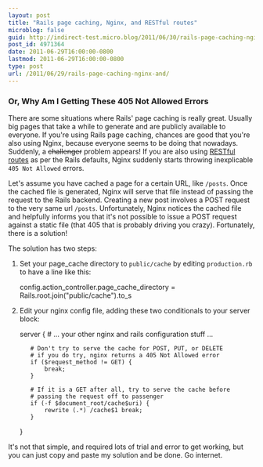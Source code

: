 ```yaml
---
layout: post
title: "Rails page caching, Nginx, and RESTful routes"
microblog: false
guid: http://indirect-test.micro.blog/2011/06/30/rails-page-caching-nginx-and/
post_id: 4971364
date: 2011-06-29T16:00:00-0800
lastmod: 2011-06-29T16:00:00-0800
type: post
url: /2011/06/29/rails-page-caching-nginx-and/
---
```

### Or, Why Am I Getting These 405 Not Allowed Errors

There are some situations where Rails' page caching is really great. Usually big pages that take a while to generate and are publicly available to everyone. If you're using Rails page caching, chances are good that you're also using Nginx, because everyone seems to be doing that nowadays. Suddenly, a <s>challenger</s> problem appears! If you are also using [RESTful routes](http://guides.rubyonrails.org/routing.html) as per the Rails defaults, Nginx suddenly starts throwing inexplicable `405 Not Allowed` errors.

Let's assume you have cached a page for a certain URL, like `/posts`. Once the cached file is generated, Nginx will serve that file instead of passing the request to the Rails backend. Creating a new post involves a POST request to the very same url `/posts`. Unfortunately, Nginx notices the cached file and helpfully informs you that it's not possible to issue a POST request against a static file (that 405 that is probably driving you crazy). Fortunately, there is a solution!

The solution has two steps:

  1. Set your page_cache directory to `public/cache` by editing `production.rb` to have a line like this:

        config.action_controller.page_cache_directory = Rails.root.join("public/cache").to_s

  2. Edit your nginx config file, adding these two conditionals to your server block:

        server {
            # ... your other nginx and rails configuration stuff ...

            # Don't try to serve the cache for POST, PUT, or DELETE
            # if you do try, nginx returns a 405 Not Allowed error
            if ($request_method != GET) {
                break;
            }

            # If it is a GET after all, try to serve the cache before
            # passing the request off to passenger
            if (-f $document_root/cache$uri) {
                rewrite (.*) /cache$1 break;
            }
        }

It's not that simple, and required lots of trial and error to get working, but you can just copy and paste my solution and be done. Go internet.
